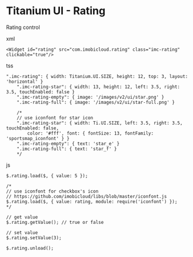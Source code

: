 # Titanium UI - Rating

Rating control

xml

	<Widget id="rating" src="com.imobicloud.rating" class="imc-rating" clickable="true"/>
	
tss

	".imc-rating": { width: Titanium.UI.SIZE, height: 12, top: 3, layout: 'horizontal' }
		".imc-rating-star": { width: 13, height: 12, left: 3.5, right: 3.5, touchEnabled: false }
		".imc-rating-empty": { image: '/images/v2/ui/star.png' }
		".imc-rating-full": { image: '/images/v2/ui/star-full.png' }
		
		/*
		// use iconfont for star icon
		".imc-rating-star": { width: Ti.UI.SIZE, left: 3.5, right: 3.5, touchEnabled: false,
			color: '#fff', font: { fontSize: 13, fontFamily: 'sportsmap_iconfont' } }
		".imc-rating-empty": { text: 'star_e' }
		".imc-rating-full": { text: 'star_f' }
		*/
		
js

	$.rating.load($, { value: 5 });
	
	/*
	// use iconfont for checkbox's icon
	// https://github.com/imobicloud/libs/blob/master/iconfont.js
	$.rating.load($, { value: rating, module: require('iconfont') });
	*/
	
	// get value
	$.rating.getValue(); // true or false
	
	// set value
	$.rating.setValue(3);
	
	$.rating.unload();